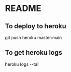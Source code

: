 # README

## To deploy to heroku
git push heroku master:main
## To get heroku logs
heroku logs --tail
